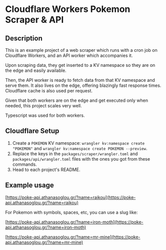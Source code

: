 # Cloudflare Workers Pokemon Scraper & API

## Description
This is an example project of a web scraper which runs with a cron job on Cloudflare Workers, and an API worker which accompanies it.

Upon scraping data, they get inserted to a KV namespace so they are on the edge and easily available.

Then, the API worker is ready to fetch data from that KV namespace and serve them. It also lives on the edge, offering blazingly fast response times. Cloudflare cache is also used per request.

Given that both workers are on the edge and get executed only when needed, this project scales very well.

Typescript was used for both workers.

## Cloudflare Setup

1. Create a `POKEMON` KV namespace: `wrangler kv:namespace create "POKEMON"` and `wrangler kv:namespace create POKEMON --preview`.
2. Replace the keys in the `packages/scraper/wrangler.toml` and `packages/api/wrangler.toml` files with the ones you got from these commands.
3. Head to each project's README.

## Example usage

[https://poke-api.athanasoglou.gr/?name=raikou](https://poke-api.athanasoglou.gr/?name=raikou)

For Pokemon with symbols, spaces, etc, you can use a slug like:

[https://poke-api.athanasoglou.gr/?name=iron-moth](https://poke-api.athanasoglou.gr/?name=iron-moth)

[https://poke-api.athanasoglou.gr/?name=mr-mine](https://poke-api.athanasoglou.gr/?name=mr-mine)
